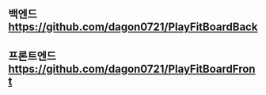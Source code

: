 ## 백엔드 https://github.com/dagon0721/PlayFitBoardBack
## 프론트엔드 https://github.com/dagon0721/PlayFitBoardFront
